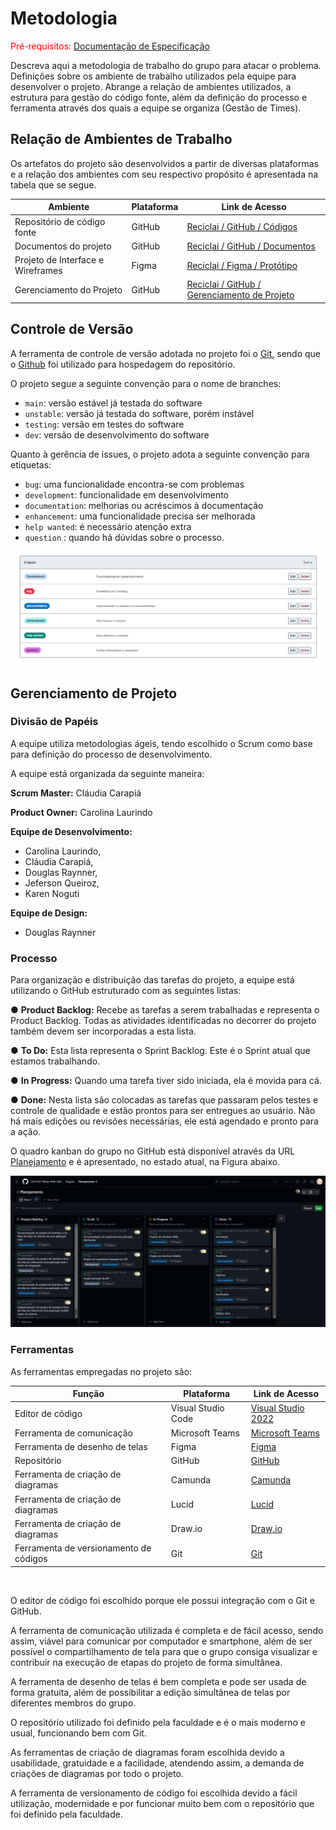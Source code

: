 
# Metodologia

<span style="color:red">Pré-requisitos: <a href="2-Especificação do Projeto.md"> Documentação de Especificação</a></span>

Descreva aqui a metodologia de trabalho do grupo para atacar o problema. Definições sobre os ambiente de trabalho utilizados pela  equipe para desenvolver o projeto. Abrange a relação de ambientes utilizados, a estrutura para gestão do código fonte, além da definição do processo e ferramenta através dos quais a equipe se organiza (Gestão de Times).

## Relação de Ambientes de Trabalho

Os artefatos do projeto são desenvolvidos a partir de diversas plataformas e a relação dos ambientes com seu respectivo propósito é apresentada na tabela que se segue.  

| Ambiente  | Plataforma | Link de Acesso | 
| ------------------- | ----------------|---------------|
|  Repositório de código fonte |  GitHub |  [Reciclai / GitHub / Códigos  ](https://github.com/ICEI-PUC-Minas-PMV-ADS/pmv-ads-2023-2-e4-proj-dad-t2-reciclai)            |
|  Documentos do projeto | GitHub |[Reciclai / GitHub / Documentos  ](https://github.com/ICEI-PUC-Minas-PMV-ADS/pmv-ads-2023-2-e4-proj-dad-t2-reciclai)                     | 
|  Projeto de Interface e Wireframes | Figma | [Reciclai / Figma / Protótipo   ](https://www.figma.com/files/team/1280675660231524054)         |
|  Gerenciamento do Projeto |GitHub | [Reciclai / GitHub / Gerenciamento de Projeto  ](https://github.com/ICEI-PUC-Minas-PMV-ADS/pmv-ads-2023-2-e4-proj-dad-t2-reciclai)                  |


## Controle de Versão

A ferramenta de controle de versão adotada no projeto foi o
[Git](https://git-scm.com/), sendo que o [Github](https://github.com)
foi utilizado para hospedagem do repositório.

O projeto segue a seguinte convenção para o nome de branches:

- `main`: versão estável já testada do software
- `unstable`: versão já testada do software, porém instável
- `testing`: versão em testes do software
- `dev`: versão de desenvolvimento do software

Quanto à gerência de issues, o projeto adota a seguinte convenção para
etiquetas:

- `bug`: uma funcionalidade encontra-se com problemas
- `development`: funcionalidade em desenvolvimento
- `documentation`: melhorias ou acréscimos à documentação
- `enhancement`: uma funcionalidade precisa ser melhorada
- `help wanted`: é necessário atenção extra
- `question` : quando há dúvidas sobre o processo.

![labels](img/labels.png)

## Gerenciamento de Projeto

### Divisão de Papéis

A equipe utiliza metodologias ágeis, tendo escolhido o Scrum como base para definição do processo de desenvolvimento. 

A equipe está organizada da seguinte maneira:

**Scrum Master:** Cláudia Carapiá

**Product Owner:** Carolina Laurindo

**Equipe de Desenvolvimento:** 
- Carolina Laurindo,
- Cláudia Carapiá, 
- Douglas Raynner, 
- Jeferson Queiroz,
- Karen Noguti

**Equipe de Design:** 
- Douglas Raynner

### Processo

Para organização e distribuição das tarefas do projeto, a equipe está utilizando o GitHub estruturado com as seguintes listas:

● **Product Backlog:** Recebe as tarefas a serem trabalhadas e representa o Product Backlog. Todas as atividades identificadas no decorrer do projeto também devem ser incorporadas a esta lista.

● **To Do:** Esta lista representa o Sprint Backlog. Este é o Sprint atual que estamos trabalhando.

● **In Progress:** Quando uma tarefa tiver sido iniciada, ela é movida para cá.

● **Done:** Nesta lista são colocadas as tarefas que passaram pelos testes e controle de qualidade e estão prontos para ser entregues ao usuário. Não há mais edições ou revisões necessárias, ele está agendado e pronto para a ação.

O quadro kanban do grupo no GitHub está disponível através da URL [Planejamento](https://github.com/orgs/ICEI-PUC-Minas-PMV-ADS/projects/578) e é apresentado, no estado atual, na Figura abaixo. 

<img src="img\Planejamento.png">

### Ferramentas

As ferramentas empregadas no projeto são:

|Função    | Plataforma  | Link de Acesso |
|------|-----------------------------------------|----|
| Editor de código | Visual Studio Code | [Visual Studio 2022](https://visualstudio.microsoft.com/pt-br/)|
| Ferramenta de comunicação | Microsoft Teams | [Microsoft Teams](https://teams.microsoft.com/) |
| Ferramenta de desenho de telas | Figma | [Figma](https://www.figma.com/file/h6pPlQp1i2mbyOGCTWdMsT/Page-1?type=design&node-id=0-1&mode=design&t=2SdblZzNcRo6zCmD-0)|
| Repositório | GitHub | [GitHub](https://github.com/ICEI-PUC-Minas-PMV-ADS/pmv-ads-2023-2-e4-proj-dad-t2-reciclai)|
| Ferramenta de criação de diagramas | Camunda | [Camunda](https://modeler.cloud.camunda.io/diagrams)|
| Ferramenta de criação de diagramas | Lucid | [Lucid](https://www.lucidchart.com/pages/)|
| Ferramenta de criação de diagramas | Draw.io | [Draw.io](https://www.lucidchart.com/pages/)|
| Ferramenta de versionamento de códigos | Git | [Git](https://git-scm.com/) |

<br> 

O editor de código foi escolhido porque ele possui integração com o Git e GitHub.

A ferramenta de comunicação utilizada é completa e de fácil acesso, sendo assim, viável para comunicar por computador e smartphone, além de ser possível o compartilhamento de tela para que o grupo consiga visualizar e contribuir na execução de etapas do projeto de forma simultânea.

A ferramenta de desenho de telas é bem completa e pode ser usada de forma gratuita, além de possibilitar a edição simultânea de telas por diferentes membros do grupo.

O repositório utilizado foi definido pela faculdade e é o mais moderno e usual, funcionando bem com Git.

As ferramentas de criação de diagramas foram escolhida devido a usabilidade, gratuidade e a facilidade, atendendo assim, a demanda de criações de diagramas por todo o projeto.

A ferramenta de versionamento de código foi escolhida devido a fácil utilização, modernidade e por funcionar muito bem com o repositório que foi definido pela faculdade.
 
